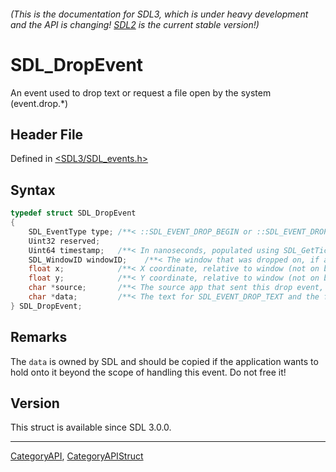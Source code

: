 ###### (This is the documentation for SDL3, which is under heavy development and the API is changing! [SDL2](https://wiki.libsdl.org/SDL2/) is the current stable version!)
# SDL_DropEvent

An event used to drop text or request a file open by the system (event.drop.*)

## Header File

Defined in [<SDL3/SDL_events.h>](https://github.com/libsdl-org/SDL/blob/main/include/SDL3/SDL_events.h)

## Syntax

```c
typedef struct SDL_DropEvent
{
    SDL_EventType type; /**< ::SDL_EVENT_DROP_BEGIN or ::SDL_EVENT_DROP_FILE or ::SDL_EVENT_DROP_TEXT or ::SDL_EVENT_DROP_COMPLETE or ::SDL_EVENT_DROP_POSITION */
    Uint32 reserved;
    Uint64 timestamp;   /**< In nanoseconds, populated using SDL_GetTicksNS() */
    SDL_WindowID windowID;    /**< The window that was dropped on, if any */
    float x;            /**< X coordinate, relative to window (not on begin) */
    float y;            /**< Y coordinate, relative to window (not on begin) */
    char *source;       /**< The source app that sent this drop event, or NULL if that isn't available */
    char *data;         /**< The text for SDL_EVENT_DROP_TEXT and the file name for SDL_EVENT_DROP_FILE, NULL for other events */
} SDL_DropEvent;
```

## Remarks

The `data` is owned by SDL and should be copied if the application wants to
hold onto it beyond the scope of handling this event. Do not free it!

## Version

This struct is available since SDL 3.0.0.

----
[CategoryAPI](CategoryAPI), [CategoryAPIStruct](CategoryAPIStruct)


